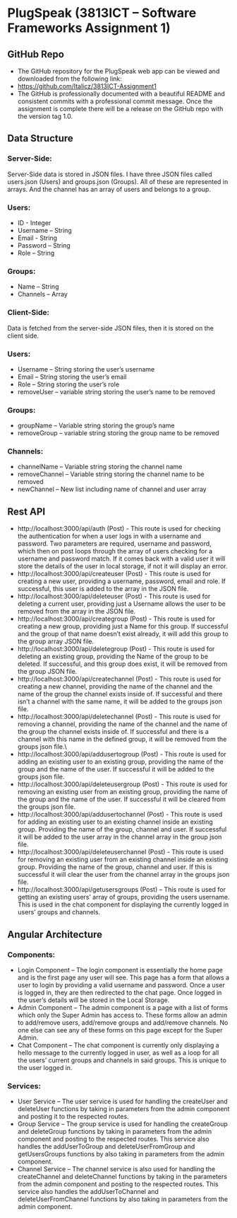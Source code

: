 # PlugSpeak (3813ICT – Software Frameworks Assignment 1)

## GitHub Repo
* The GitHub repository for the PlugSpeak web app can be viewed and downloaded from the following link:
* https://github.com/Italicz/3813ICT-Assignment1
* The GitHub is professionally documented with a beautiful README and consistent commits with a professional commit message. Once the assignment is complete there will be a release on the GitHub repo with the version tag 1.0.

## Data Structure

### Server-Side:
Server-Side data is stored in JSON files. I have three JSON files called users.json (Users) and groups.json (Groups). All of these are represented in arrays. And the channel has an array of users and belongs to a group.
### Users:
* ID - Integer
* Username – String
* Email - String
* Password – String
* Role – String
### Groups:
* Name – String
* Channels – Array

### Client-Side:
Data is fetched from the server-side JSON files, then it is stored on the client side. 
### Users:
* Username – String storing the user’s username
* Email – String storing the user’s email
* Role – String storing the user’s role
* removeUser – variable string storing the user’s name to be removed
### Groups:
* groupName – Variable string storing the group’s name
* removeGroup – variable string storing the group name to be removed
### Channels:
* channelName – Variable string storing the channel name
* removeChannel – Variable string storing the channel name to be removed
* newChannel – New list including name of channel and user array

## Rest API

* http://localhost:3000/api/auth (Post) - This route is used for checking the authentication for when a user logs in with a username and password. Two parameters are required, username and password, which then on post loops through the array of users checking for a username and password match. If it comes back with a valid user it will store the details of the user in local storage, if not it will display an error.
* http://localhost:3000/api/createuser (Post) - This route is used for creating a new user, providing a username, password, email and role. If successful, this user is added to the array in the JSON file. 
* http://localhost:3000/api/deleteuser (Post) - This route is used for deleting a current user, providing just a Username allows the user to be removed from the array in the JSON file.
* http://localhost:3000/api/creategroup (Post) - This route is used for creating a new group, providing just a Name for this group. If successful and the group of that name doesn’t exist already, it will add this group to the group array JSON file.
* http://localhost:3000/api/deletegroup (Post) - This route is used for deleting an existing group, providing the Name of the group to be deleted. If successful, and this group does exist, it will be removed from the group JSON file.
* http://localhost:3000/api/createchannel (Post) - This route is used for creating a new channel, providing the name of the channel and the name of the group the channel exists inside of. If successful and there isn’t a channel with the same name, it will be added to the groups json file.
* http://localhost:3000/api/deletechannel (Post) - This route is used for removing a channel, providing the name of the channel and the name of the group the channel exists inside of. If successful and there is a channel with this name in the defined group, it will be removed from the groups json file.\
* http://localhost:3000/api/addusertogroup (Post) - This route is used for adding an existing user to an existing group, providing the name of the group and the name of the user. If successful it will be added to the groups json file.
* http://localhost:3000/api/deleteusergroup (Post) - This route is used for removing an existing user from an existing group, providing the name of the group and the name of the user. If successful it will be cleared from the groups json file.
* http://localhost:3000/api/addusertochannel (Post) - This route is used for adding an existing user to an existing channel inside an existing group. Providing the name of the group, channel and user. If successful it will be added to the user array in the channel array in the group json file.
* http://localhost:3000/api/deleteuserchannel (Post) - This route is used for removing an existing user from an existing channel inside an existing group. Providing the name of the group, channel and user. If this is successful it will clear the user from the channel array in the groups json file.
* http://localhost:3000/api/getusersgroups (Post) – This route is used for getting an existing users’ array of groups, providing the users username. This is used in the chat component for displaying the currently logged in users’ groups and channels.


## Angular Architecture

### Components:
* Login Component – The login component is essentially the home page and is the first page any user will see. This page has a form that allows a user to login by providing a valid username and password. Once a user is logged in, they are then redirected to the chat page. Once logged in the user’s details will be stored in the Local Storage.
* Admin Component – The admin component is a page with a list of forms which only the Super Admin has access to. These forms allow an admin to add/remove users, add/remove groups and add/remove channels. No one else can see any of these forms on this page except for the Super Admin.
* Chat Component – The chat component is currently only displaying a hello message to the currently logged in user, as well as a loop for all the users’ current groups and channels in said groups. This is unique to the user logged in.
### Services:
* User Service – The user service is used for handling the createUser and deleteUser functions by taking in parameters from the admin component and posting it to the respected routes.
* Group Service – The group service is used for handling the createGroup and deleteGroup functions by taking in parameters from the admin component and posting to the respected routes. This service also handles the addUserToGroup and deleteUserFromGroup and getUsersGroups functions by also taking in parameters from the admin component.
* Channel Service – The channel service is also used for handling the createChannel and deleteChannel functions by taking in the parameters from the admin component and posting to the respected routes. This service also handles the addUserToChannel and deleteUserFromChannel functions by also taking in parameters from the admin component.
